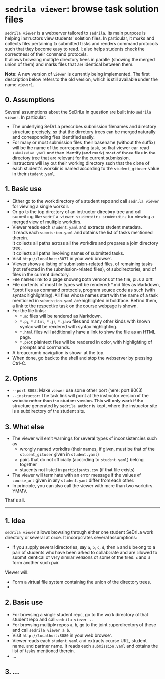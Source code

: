 # `sedrila viewer`: browse task solution files

`sedrila viewer` is a webserver tailored to `sedrila`.
Its main purpose is helping instructors view students' solution files.
In particular, it marks and collects files pertaining to submitted tasks and
renders command protocols such that they become easy to read.
It also helps students check the correctness of their command protocols.  
It allows browsing multiple directory trees in parallel (showing the merged union of them)
and marks files that are identical between them.

**Note:** A new version of `viewer` is currently being implemented.
The first description below refers to the old version, which is still available under the name `viewer1`.


## 0. Assumptions

Several assumptions about the SeDriLa in question are built into `sedrila viewer`. In particular:

- The underlying SeDriLa prescribes submission filenames and directory structure precisely, 
  so that the directory trees can be merged naturally and corresponding files identified easily.
- For many or most submission files, their basename (without the suffix) will be the name of the
  corresponding task, so that viewer can read `submission.yaml` and then identify (and mark)
  most of those files in the directory tree that are relevant for the current submission.
- Instructors will lay out their working directory such that the clone of each student's workdir
  is named according to the `student_gituser` value in their `student.yaml`.


## 1. Basic use

- Either go to the work directory of a student repo and call `sedrila viewer` for viewing a single workdir.
- Or go to the top directory of an instructor directory tree and call something like
  `sedrila viewer studentdir1 studentdir2` for viewing a merged view of multiple workdirs.
- Viewer reads each `student.yaml` and extracts student metadata.  
  It reads each `submission.yaml` and obtains the list of tasks mentioned therein.  
  It collects all paths across all the workdirs and prepares a joint directory tree.  
  It collects all paths involving names of submitted tasks.  
- Visit `http://localhost:8077` in your web browser.
- Viewer shows a listing of submission-related files, 
  of remaining tasks (not reflected in the submission-related files),
  of subdirectories,
  and of files in the current directory.
- File names link to a page showing both versions of the file, plus a diff.
- File contents of most file types will be rendered:
  *.md files as Markdown, *.prot files as command protocols, program source code as such (with syntax highlighting).
  All files whose names start with the name of a task mentioned in `submission.yaml` are highlighted
  in boldface. Behind them, a link to the respective task on the course webpage is shown.
- For the file links:  
    - `*.md` files will be rendered as Markdown.
    - `*.py`, `*.html`, `*.js`, `*.java` files and many other kinds with known syntax 
      will be rendered with syntax highlighting.
    - `*.html` files will additionally have a link to show the file as an HTML page.
    - `*.prot` plaintext files will be rendered in color, with highlighting of prompts and commands.
- A breadcrumb navigation is shown at the top.
- When done, go back to the shell and stop the webserver by pressing Ctrl-C.


## 2. Options

- `--port 8003`: Make `viewer` use some other port (here: port 8003)
- `--instructor`: The task link will point at the instructor version of the website
  rather than the student version. 
  This will only work if the structure generated by `sedrila author` is kept, 
  where the instructor site is a subdirectory of the student site.


## 3. What else

- The viewer will emit warnings for several types of inconsistencies such as
    - wrongly named workdirs (their names, if given, must be that of the `student_gituser` given in `student.yaml`)
    - pairs that do not officially (according to `student.yaml`) belong together
    - students not listed in `participants.csv` (if that file exists)
- The viewer will terminate with an error message if the values of `course_url` given in 
  any `student.yaml` differ from each other.
- In principle, you can also call the viewer with more than two workdirs. YMMV. 

That's all.

-----

## 1. Idea

`sedrila viewer` allows browsing through either one student SeDriLa work directory
or several at once.
It incorporates several assumptions:

- If you supply several directories, say `a`, `b`, `c`, `d`, then `a` and `b` belong to a pair
  of students who have been asked to collaborate and are allowed to submit identical of very similar
  versions of some of the files. `c` and `d` form another such pair.  

Viewer will:

- Form a virtual file system containing the union of the directory trees.
- 


## 2. Basic use

- For browsing a single student repo, go to the work directory of that student repo and call
  `sedrila viewer .`.
- For browsing multiple repos `a`, `b`, go to the joint superdirectory of these and call
  `sedrila viewer a b`.
- Visit `http://localhost:8080` in your web browser.
- Viewer reads each `student.yaml` and extracts course URL, student name, and partner name.
  It reads each `submission.yaml` and obtains the list of tasks mentioned therein.
- ...


## 3. ...


